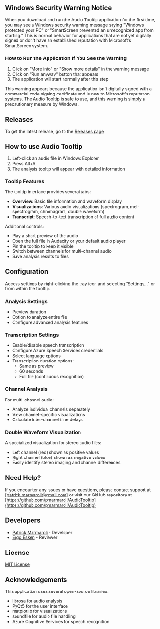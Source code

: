 ## Windows Security Warning Notice

When you download and run the Audio Tooltip application for the first time, you may see a Windows security warning message saying "Windows protected your PC" or "SmartScreen prevented an unrecognized app from starting." This is normal behavior for applications that are not yet digitally signed or don't have an established reputation with Microsoft's SmartScreen system.

### How to Run the Application If You See the Warning

1. Click on "More info" or "Show more details" in the warning message
2. Click on "Run anyway" button that appears
3. The application will start normally after this step

This warning appears because the application isn't digitally signed with a commercial code signing certificate and is new to Microsoft's reputation systems. The Audio Tooltip is safe to use, and this warning is simply a precautionary measure by Windows.

## Releases

To get the latest release, go to the [Releases page](https://github.com/pmarmaroli/AudioTooltip/releases)

## How to use Audio Tooltip

1. Left-click an audio file in Windows Explorer
2. Press Alt+A
3. The analysis tooltip will appear with detailed information

### Tooltip Features

The tooltip interface provides several tabs:

- **Overview**: Basic file information and waveform display
- **Visualizations**: Various audio visualizations (spectrogram, mel-spectrogram, chromagram, double waveform)
- **Transcript**: Speech-to-text transcription of full audio content

Additional controls:

- Play a short preview of the audio
- Open the full file in Audacity or your default audio player
- Pin the tooltip to keep it visible
- Switch between channels for multi-channel audio
- Save analysis results to files

## Configuration

Access settings by right-clicking the tray icon and selecting "Settings..." or from within the tooltip.

### Analysis Settings

- Preview duration
- Option to analyze entire file
- Configure advanced analysis features

### Transcription Settings

- Enable/disable speech transcription
- Configure Azure Speech Services credentials
- Select language options
- Transcription duration options:
  - Same as preview
  - 60 seconds
  - Full file (continuous recognition)

### Channel Analysis

For multi-channel audio:

- Analyze individual channels separately
- View channel-specific visualizations
- Calculate inter-channel time delays

### Double Waveform Visualization

A specialized visualization for stereo audio files:

- Left channel (red) shown as positive values
- Right channel (blue) shown as negative values
- Easily identify stereo imaging and channel differences

## Need Help?

If you encounter any issues or have questions, please contact support at [patrick.marmaroli@gmail.com] or visit our GitHub repository at [https://github.com/pmarmaroli/AudioTooltip](https://github.com/pmarmaroli/AudioTooltip).

## Developers

- [Patrick Marmaroli](https://www.linkedin.com/in/patrickmarmaroli/) - Developer
- [Ergo Esken](https://www.linkedin.com/in/ergo-esken/) - Reviewer

## License

[MIT License](LICENSE)

## Acknowledgements

This application uses several open-source libraries:

- librosa for audio analysis
- PyQt5 for the user interface
- matplotlib for visualizations
- soundfile for audio file handling
- Azure Cognitive Services for speech recognition
